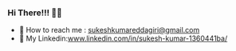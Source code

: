 ### Hi There!!! 🧑‍🎓

- 📧 How to reach me : sukeshkumareddagiri@gmail.com
- 💬 My Linkedin:www.linkedin.com/in/sukesh-kumar-1360441ba/
